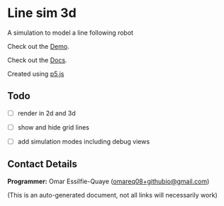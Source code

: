 # Line sim 3d

A simulation to model a line following robot

Check out the [Demo](https://omareq.github.io/line-sim-3d/).

Check out the [Docs](https://omareq.github.io/line-sim-3d/docs/).

Created using [p5.js](https://p5js.org/)

## Todo

- [ ] render in 2d and 3d

- [ ] show and hide grid lines

- [ ] add simulation modes including debug views

## Contact Details
__Programmer:__ Omar Essilfie-Quaye (omareq08+githubio@gmail.com)


(This is an auto-generated document, not all links will necessarily work)
